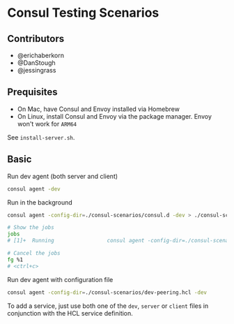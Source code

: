 # Consul Testing Scenarios

## Contributors
* @erichaberkorn
* @DanStough
* @jessingrass

## Prequisites

* On Mac, have Consul and Envoy installed via Homebrew
* On Linux, install Consul and Envoy via the package manager. Envoy won't work for `ARM64`

See `install-server.sh`.

## Basic

Run dev agent (both server and client)
```bash
consul agent -dev
```

Run in the background
```bash
consul agent -config-dir=./consul-scenarios/consul.d -dev > ./consul-scenarios/logs/test-one.log &

# Show the jobs
jobs 
# [1]+  Running                 consul agent -config-dir=./consul-scenarios/consul.d -dev > ./consul-scenarios/logs/test-one.log &

# Cancel the jobs 
fg %1
# <ctrl+c>
```

Run dev agent with configuration file 
```bash
consul agent -config-dir=./consul-scenarios/dev-peering.hcl -dev
```
 
To add a service, just use both one of the `dev`, `server` or `client` files in conjunction with the HCL service definition.
